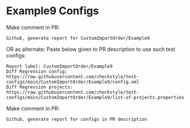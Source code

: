 # Example9 Configs
Make comment in PR:
```
Github, generate report for CustomImportOrder/Example9
```
OR as alternate:
Paste below given to PR description to use such test configs:
```
Report label: CustomImportOrder/Example9
Diff Regression config: https://raw.githubusercontent.com/checkstyle/test-configs/main/CustomImportOrder/Example9/config.xml
Diff Regression projects: https://raw.githubusercontent.com/checkstyle/test-configs/main/CustomImportOrder/Example9/list-of-projects.properties
```
Make comment in PR:
```
Github, generate report for configs in PR description
```
